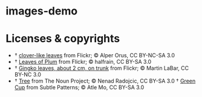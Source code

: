 # images-demo

# Licenses & copyrights

- †	[clover-like leaves](https://www.flickr.com/photos/eorus/14334878052) from Flickr; © Alper Orus, CC BY-NC-SA 3.0
- †	[Leaves of Plum](https://www.flickr.com/photos/halfrain/5078240448) from Flickr; © halfrain, CC BY-SA 3.0
- †	[Gingko leaves, about 2 cm, on trunk](https://www.flickr.com/photos/martinlabar/3912111460) from Flickr; © Martin LaBar, CC BY-NC 3.0
- †	[Tree](http://thenounproject.com/term/tree/42881/) from The Noun Project; © Nenad Radojcic, CC BY-SA 3.0
†	[Green Cup](http://subtlepatterns.com/green-cup/) from Subtle Patterns; © Atle Mo, CC BY-SA 3.0